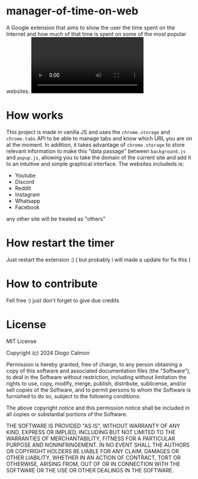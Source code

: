 # manager-of-time-on-web
A Google extension that aims to show the user the time spent on the Internet and how much of that time is spent on some of the most popular websites.
![Gif of extension](assets/Again.mkv)

# How works
This project is made in vanilla JS and uses the ```chrome.storage``` and ``chrome.tabs`` API to be able to manage tabs and know which URL you are on at the moment. In addition, it takes advantage of ``chrome.storage`` to store relevant information to make this "data passage" between ``background.js`` and ``popup.js``, allowing you to take the domain of the current site and add it to an intuitive and simple graphical interface.
The websites includeds is:
- Youtube
- Discord
- Reddit
- Instagram
- Whatsapp
- Facebook
 
any other site will be treated as "others"

# How restart the timer
Just restart the extension :) ( but probably i will made a update for fix this )

# How to contribute
Fell free :)
just don't forget to give due credits

# License

MIT License

Copyright (c) 2024 Diogo Calmon

Permission is hereby granted, free of charge, to any person obtaining a copy
of this software and associated documentation files (the "Software"), to deal
in the Software without restriction, including without limitation the rights
to use, copy, modify, merge, publish, distribute, sublicense, and/or sell
copies of the Software, and to permit persons to whom the Software is
furnished to do so, subject to the following conditions:

The above copyright notice and this permission notice shall be included in all
copies or substantial portions of the Software.

THE SOFTWARE IS PROVIDED "AS IS", WITHOUT WARRANTY OF ANY KIND, EXPRESS OR
IMPLIED, INCLUDING BUT NOT LIMITED TO THE WARRANTIES OF MERCHANTABILITY,
FITNESS FOR A PARTICULAR PURPOSE AND NONINFRINGEMENT. IN NO EVENT SHALL THE
AUTHORS OR COPYRIGHT HOLDERS BE LIABLE FOR ANY CLAIM, DAMAGES OR OTHER
LIABILITY, WHETHER IN AN ACTION OF CONTRACT, TORT OR OTHERWISE, ARISING FROM,
OUT OF OR IN CONNECTION WITH THE SOFTWARE OR THE USE OR OTHER DEALINGS IN THE
SOFTWARE.